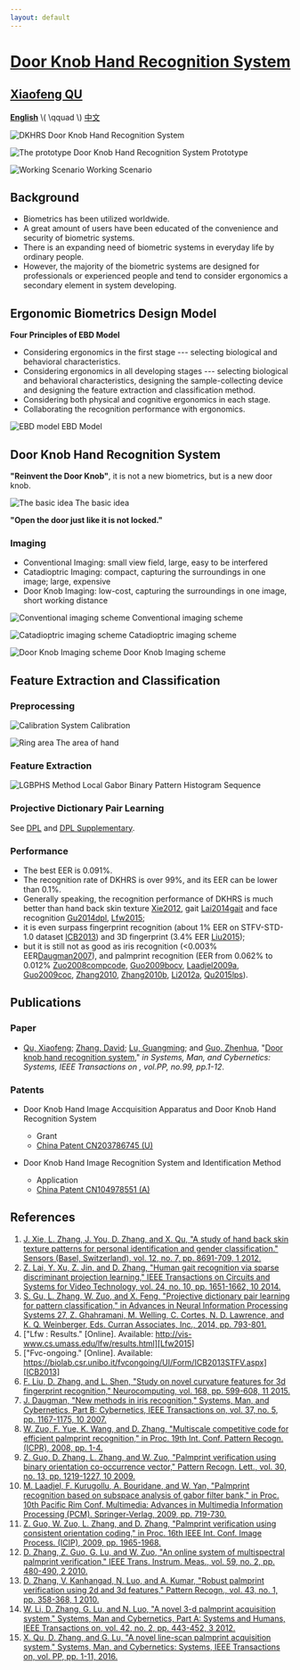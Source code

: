 ```yaml
---
layout: default
---
```


[Door Knob Hand Recognition System]({{site.url}}/)
==================================

## [Xiaofeng QU][csxfqu] ##

[**English**]({{site.baseurl}}/) \\( \\qquad \\) [中文]({{site.baseurl}}/cn/)

![DKHRS]({{site.baseurl}}/images/fig_device.png)
Door Knob Hand Recognition System

![The prototype]({{site.baseurl}}/images/fig_prototype.png)
Door Knob Hand Recognition System Prototype

![Working Scenario]({{site.baseurl}}/images/fig_scenario.png)
Working Scenario

## Background ##

+ Biometrics has been utilized worldwide.
+ A great amount of users have been educated of the convenience and security of biometric systems.
+ There is an expanding need of biometric systems in everyday life by ordinary people.
+ However, the majority of the biometric systems are designed for professionals or experienced people and tend to consider ergonomics a secondary element in system developing.

## Ergonomic Biometrics Design Model ##

**Four Principles of EBD Model**

+ Considering ergonomics in the first stage --- selecting biological and behavioral characteristics.
+ Considering ergonomics in all developing stages --- selecting biological and behavioral characteristics, designing the sample-collecting device and designing the feature extraction and classification method.
+ Considering both physical and cognitive ergonomics in each stage.
+ Collaborating the recognition performance with ergonomics.

![EBD model]({{site.baseurl}}/images/fig_newmodel.svg)
EBD Model

## Door Knob Hand Recognition System ##

**"Reinvent the Door Knob"**, it is not a new biometrics, but is a new door knob.

![The basic idea]({{site.baseurl}}/images/fig_origin.png)
The basic idea

**"Open the door just like it is not locked."**

### Imaging ###

+ Conventional Imaging: small view field, large, easy to be interfered
+ Catadioptric Imaging: compact, capturing the surroundings in one image; large, expensive
+ Door Knob Imaging: low-cost, capturing the surroundings in one image, short working distance

![Conventional imaging scheme]({{site.baseurl}}/images/fig_conventionalimaging.svg)
Conventional imaging scheme

![Catadioptric imaging scheme]({{site.baseurl}}/images/fig_cata.png)
Catadioptric imaging scheme

![Door Knob Imaging scheme]({{site.baseurl}}/images/fig_doorknobimaging.png)
Door Knob Imaging scheme

## Feature Extraction and Classification ##

### Preprocessing ###

![Calibration]({{site.baseurl}}/images/fig_calibration.png)
System Calibration

![Ring area]({{site.baseurl}}/images/fig_ring.png)
The area of hand

### Feature Extraction ###

![LGBPHS Method]({{site.baseurl}}/images/fig_lgbphs.svg)
Local Gabor Binary Pattern Histogram Sequence

### Projective Dictionary Pair Learning

See [DPL]({{site.baseurl}}/dpl/) and [DPL Supplementary]({{site.baseurl}}/dpl-supplementary/).

### Performance ###

+ The best EER is 0.091%.
+ The recognition rate of DKHRS is over 99%, and its EER can be lower than 0.1%.
+ Generally speaking, the recognition performance of DKHRS is much better than hand back skin texture [Xie2012](#xie2012), gait [Lai2014gait](#lai2014gait) and face recognition [Gu2014dpl](#gu2014dpl), [Lfw2015](#lfw2015);
+ it is even surpass fingerprint recognition (about 1% EER on STFV-STD-1.0 dataset [ICB2013](#icb2013)) and 3D fingerprint (3.4% EER [Liu2015](#liu2015));
+ but it is still not as good as iris recognition (<0.003% EER[Daugman2007](#daugman2007)), and palmprint recognition (EER from 0.062% to 0.012% [Zuo2008compcode](#zuo2008compcode), [Guo2009bocv](#guo2009bocv), [Laadjel2009a](#laadjel2009a), [Guo2009coc](#guo2009coc), [Zhang2010](#zhang2010), [Zhang2010b](#zhang2010b), [Li2012a](#li2012a), [Qu2015lps](#qu2015lps)).

## Publications ##

### Paper ###

+ [Qu, Xiaofeng][csxfqu]; [Zhang, David][csdzhang]; [Lu, Guangming][csgmlu]; and [Guo, Zhenhua][cszhguo], "[Door knob hand recognition system][dkhrs]," *in Systems, Man, and Cybernetics: Systems, IEEE Transactions on , vol.PP, no.99, pp.1-12*.

### Patents ###

+ Door Knob Hand Image Accquisition Apparatus and Door Knob Hand Recognition System
  + Grant
  + [China Patent CN203786745 (U)](https://www.google.com/patents/CN203786745U?cl=en&dq=CN203786745)


+ Door Knob Hand Image Recognition System and Identification Method
  + Application
  + [China Patent CN104978551 (A)](http://www.google.com/patents/CN104978551A?cl=en)

[csxfqu]: http://www.quxiaofeng.me/about
[csdzhang]: http://www4.comp.polyu.edu.hk/~csdzhang/
[csgmlu]: http://www.hitsz.edu.cn/body/shizi/detailen.php?strID=396
[cszhguo]: http://www.sz.tsinghua.edu.cn/publish/sz/139/2012/20120420104947649501973/20120420104947649501973_.html
[dkhrs]: http://ieeexplore.ieee.org/xpl/articleDetails.jsp?arnumber=7433472

## References ##

1. <a name="xie2012"></a>[J. Xie, L. Zhang, J. You, D. Zhang, and X. Qu, "A study of hand back skin texture patterns for personal identification and gender classification." Sensors (Basel, Switzerland), vol. 12, no. 7, pp. 8691-709, 1 2012.][Xie2012]
1. <a name="lai2014gait"></a>[Z. Lai, Y. Xu, Z. Jin, and D. Zhang, "Human gait recognition via sparse discriminant projection learning," IEEE Transactions on Circuits and Systems for Video Technology, vol. 24, no. 10, pp. 1651-1662, 10 2014.][Lai2014gait]
1. <a name="gu2014dpl"></a>[S. Gu, L. Zhang, W. Zuo, and X. Feng, "Projective dictionary pair learning for pattern classification," in Advances in Neural Information Processing Systems 27, Z. Ghahramani, M. Welling, C. Cortes, N. D. Lawrence, and K. Q. Weinberger, Eds. Curran Associates, Inc., 2014, pp. 793-801.][Gu2014dpl]
1. <a name="lfw2015"></a>["Lfw : Results." [Online]. Available: http://vis-www.cs.umass.edu/lfw/results.html][Lfw2015]
1. <a name="icb2013"></a>["Fvc-ongoing." [Online]. Available: https://biolab.csr.unibo.it/fvcongoing/UI/Form/ICB2013STFV.aspx][ICB2013]
1. <a name="liu2015"></a>[F. Liu, D. Zhang, and L. Shen, "Study on novel curvature features for 3d fingerprint recognition," Neurocomputing, vol. 168, pp. 599-608, 11 2015.][Liu2015]
1. <a name="daugman2007"></a>[J. Daugman, "New methods in iris recognition," Systems, Man, and Cybernetics, Part B: Cybernetics, IEEE Transactions on, vol. 37, no. 5, pp. 1167-1175, 10 2007.][Daugman2007]
1. <a name="zuo2008compcode"></a>[W. Zuo, F. Yue, K. Wang, and D. Zhang, "Multiscale competitive code for efficient palmprint recognition," in Proc. 19th Int. Conf. Pattern Recogn. (ICPR), 2008, pp. 1-4.][Zuo2008compcode]
1. <a name="guo2009bocv"></a>[Z. Guo, D. Zhang, L. Zhang, and W. Zuo, "Palmprint verification using binary orientation co-occurrence vector," Pattern Recogn. Lett., vol. 30, no. 13, pp. 1219-1227, 10 2009.][Guo2009bocv]
1. <a name="laadjel2009a"></a>[M. Laadjel, F. Kurugollu, A. Bouridane, and W. Yan, "Palmprint recognition based on subspace analysis of gabor filter bank," in Proc. 10th Pacific Rim Conf. Multimedia: Advances in Multimedia Information Processing (PCM). Springer-Verlag, 2009, pp. 719-730.][Laadjel2009a]
1. <a name="guo2009coc"></a>[Z. Guo, W. Zuo, L. Zhang, and D. Zhang, "Palmprint verification using consistent orientation coding," in Proc. 16th IEEE Int. Conf. Image Process. (ICIP), 2009, pp. 1965-1968.][Guo2009coc]
1. <a name="zhang2010"></a>[D. Zhang, Z. Guo, G. Lu, and W. Zuo, "An online system of multispectral palmprint verification," IEEE Trans. Instrum. Meas., vol. 59, no. 2, pp. 480-490, 2 2010.][Zhang2010]
1. <a name="zhang2010b"></a>[D. Zhang, V. Kanhangad, N. Luo, and A. Kumar, "Robust palmprint verification using 2d and 3d features," Pattern Recogn., vol. 43, no. 1, pp. 358-368, 1 2010.][Zhang2010b]
1. <a name="li2012a"></a>[W. Li, D. Zhang, G. Lu, and N. Luo, "A novel 3-d palmprint acquisition system," Systems, Man and Cybernetics, Part A: Systems and Humans, IEEE Transactions on, vol. 42, no. 2, pp. 443-452, 3 2012.][Li2012a]
1. <a name="qu2015lps"></a>[X. Qu, D. Zhang, and G. Lu, "A novel line-scan palmprint acquisition system," Systems, Man, and Cybernetics: Systems, IEEE Transactions on, vol. PP, pp. 1-11, 2016.][Qu2015lps]

[Xie2012]: http://www.ncbi.nlm.nih.gov/pmc/articles/PMC3444070/
[Lai2014gait]: http://ieeexplore.ieee.org/xpl/articleDetails.jsp?tp=&arnumber=6737218
[Gu2014dpl]: https://papers.nips.cc/paper/5600-projective-dictionary-pair-learning-for-pattern-classification
[Lfw2015]: http://vis-www.cs.umass.edu/lfw/results.html
[ICB2013]: https://biolab.csr.unibo.it/fvcongoing/UI/Form/ICB2013STFV.aspx
[Liu2015]: http://www.sciencedirect.com/science/article/pii/S0925231215007638
[Daugman2007]: http://www.cl.cam.ac.uk/~jgd1000/NewMethodsInIrisRecog.pdf
[Zuo2008compcode]: http://ieeexplore.ieee.org/xpls/abs_all.jsp?arnumber=4761868
[Guo2009bocv]: http://www4.comp.polyu.edu.hk/~cslzhang/paper/PRL_09_Oct.pdf
[Laadjel2009a]: http://link.springer.com/chapter/10.1007%2F978-3-642-10467-1_63
[Guo2009coc]: http://www4.comp.polyu.edu.hk/~cslzhang/paper/conf/ICIP09_Denis.pdf
[Zhang2010]: http://www4.comp.polyu.edu.hk/~biometrics/MultispectralPalmprint/An%20Online%20System%20of%20Multispectral%20Palmprint%20Verification.pdf
[Zhang2010b]: http://www4.comp.polyu.edu.hk/~csajaykr/myhome/papers/PR10.pdf
[Li2012a]: http://ieeexplore.ieee.org/xpls/abs_all.jsp?arnumber=6017138
[Qu2015lps]: http://www.doorknob.ml
